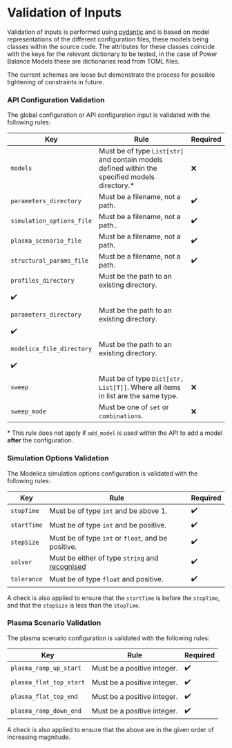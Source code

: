# Validation of Inputs
Validation of inputs is performed using [pydantic](https://pydantic-docs.helpmanual.io/) and is based on model representations of the different
configuration files, these models being classes within the source code. The attributes for these classes coincide with the keys for the relevant dictionary to be tested, in the case of Power Balance Models these are dictionaries read from TOML files.

The current schemas are loose but demonstrate the process for possible tightening of constraints in future.

### API Configuration Validation
The global configuration or API configuration input is validated with the following rules:

|**Key**|**Rule**|**Required**|
|---|---|---|
|`models`|Must be of type `List[str]` and contain models defined within the specified models directory.*|:x:|
|`parameters_directory`|Must be a filename, not a path.|:heavy_check_mark:|
|`simulation_options_file`|Must be a filename, not a path..|:heavy_check_mark:|
|`plasma_scenario_file`|Must be a filename, not a path.|:heavy_check_mark:|
|`structural_params_file`|Must be a filename, not a path.|:heavy_check_mark:|
|`profiles_directory`|Must be the path to an existing directory.|
:heavy_check_mark:|
|`parameters_directory`|Must be the path to an existing directory.|
:heavy_check_mark:|
|`modelica_file_directory`|Must be the path to an existing directory.|
:heavy_check_mark:|
|`sweep`|Must be of type `Dict[str, List[T]]`. Where all items in list are the same type.|:x:|
|`sweep_mode`|Must be one of `set` or `combinations`.|:x:|


\* This rule does not apply if `add_model` is used within the API to add a model __after__ the configuration.


### Simulation Options Validation
The Modelica simulation options configuration is validated with the following rules:

|**Key**|**Rule**|**Required**|
|---|---|---|
|`stopTime`|Must be of type `int` and be above 1.|:heavy_check_mark:|
|`startTime`|Must be of type `int` and be positive.|:heavy_check_mark:|
|`stepSize`|Must be of type `int` or `float`, and be positive.|:heavy_check_mark:|
|`solver`|Must be either of type `string` and [recognised](simulation_opts.md#solver-types)|:heavy_check_mark:|
|`tolerance`|Must be of type `float` and positive.|:heavy_check_mark:|

A check is also applied to ensure that the `startTime` is before the `stopTime`, and that the `stepSize` is less than the `stopTime`.


### Plasma Scenario Validation
The plasma scenario configuration is validated with the following rules:

|**Key**|**Rule**|**Required**|
|---|---|---|
|`plasma_ramp_up_start`|Must be a positive integer.|:heavy_check_mark:|
|`plasma_flat_top_start`|Must be a positive integer.|:heavy_check_mark:|
|`plasma_flat_top_end`|Must be a positive integer.|:heavy_check_mark:|
|`plasma_ramp_down_end`|Must be a positive integer.|:heavy_check_mark:|

A check is also applied to ensure that the above are in the given order
of increasing magnitude.